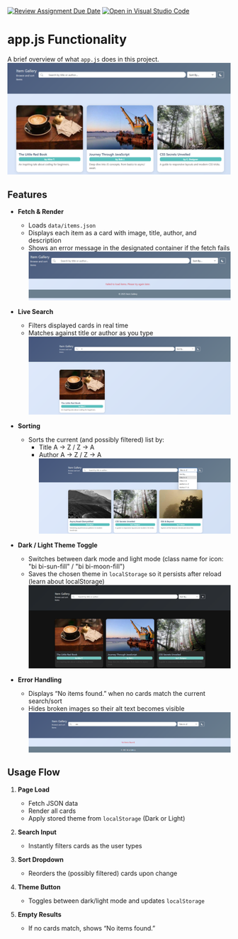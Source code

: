 [![Review Assignment Due Date](https://classroom.github.com/assets/deadline-readme-button-22041afd0340ce965d47ae6ef1cefeee28c7c493a6346c4f15d667ab976d596c.svg)](https://classroom.github.com/a/KmF3mufN)
[![Open in Visual Studio Code](https://classroom.github.com/assets/open-in-vscode-2e0aaae1b6195c2367325f4f02e2d04e9abb55f0b24a779b69b11b9e10269abc.svg)](https://classroom.github.com/online_ide?assignment_repo_id=19783217&assignment_repo_type=AssignmentRepo)
# app.js Functionality

A brief overview of what `app.js` does in this project.
![alt text](images/image.png)
## Features

- **Fetch & Render**
  - Loads `data/items.json`
  - Displays each item as a card with image, title, author, and description
  - Shows an error message in the designated container if the fetch fails
  ![alt text](images/image-1.png)

- **Live Search**
  - Filters displayed cards in real time
  - Matches against title or author as you type
  ![alt text](images/image-2.png)

- **Sorting**
  - Sorts the current (and possibly filtered) list by:
    - Title A → Z / Z → A
    - Author A → Z / Z → A
    ![alt text](images/image-3.png)

- **Dark / Light Theme Toggle**
  - Switches between dark mode and light mode (class name for icon: "bi bi-sun-fill" / "bi bi-moon-fill")
  - Saves the chosen theme in `localStorage` so it persists after reload (learn about localStorage)
  ![alt text](images/image-4.png)

- **Error Handling**
  - Displays “No items found.” when no cards match the current search/sort
  - Hides broken images so their alt text becomes visible
  ![alt text](images/image-5.png)

## Usage Flow

1. **Page Load**
   - Fetch JSON data
   - Render all cards
   - Apply stored theme from `localStorage` (Dark or Light)

2. **Search Input**
   - Instantly filters cards as the user types

3. **Sort Dropdown**
   - Reorders the (possibly filtered) cards upon change

4. **Theme Button**
   - Toggles between dark/light mode and updates `localStorage`

5. **Empty Results**
   - If no cards match, shows “No items found.”